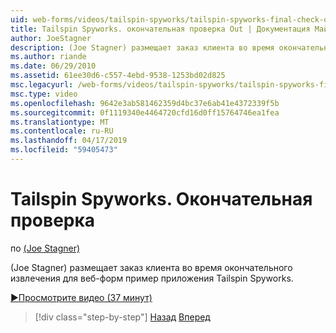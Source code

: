 ```yaml
---
uid: web-forms/videos/tailspin-spyworks/tailspin-spyworks-final-check-out
title: Tailspin Spyworks. окончательная проверка Out | Документация Майкрософт
author: JoeStagner
description: (Joe Stagner) размещает заказ клиента во время окончательного извлечения для веб-форм пример приложения Tailspin Spyworks.
ms.author: riande
ms.date: 06/29/2010
ms.assetid: 61ee30d6-c557-4ebd-9538-1253bd02d825
msc.legacyurl: /web-forms/videos/tailspin-spyworks/tailspin-spyworks-final-check-out
msc.type: video
ms.openlocfilehash: 9642e3ab581462359d4bc37e6ab41e4372339f5b
ms.sourcegitcommit: 0f1119340e4464720cfd16d0ff15764746ea1fea
ms.translationtype: MT
ms.contentlocale: ru-RU
ms.lasthandoff: 04/17/2019
ms.locfileid: "59405473"
---
```

# <a name="tailspin-spyworks---final-check-out"></a>Tailspin Spyworks. Окончательная проверка

по [(Joe Stagner)](https://github.com/JoeStagner)

(Joe Stagner) размещает заказ клиента во время окончательного извлечения для веб-форм пример приложения Tailspin Spyworks.

[&#9654;Просмотрите видео (37 минут)](https://channel9.msdn.com/Blogs/ASP-NET-Site-Videos/tailspin-spyworks-final-check-out)

> [!div class="step-by-step"]
> [Назад](tailspin-spyworks-migrate-the-shopping-cart.md)
> [Вперед](tailspin-spyworks-adding-user-product-reviews.md)
